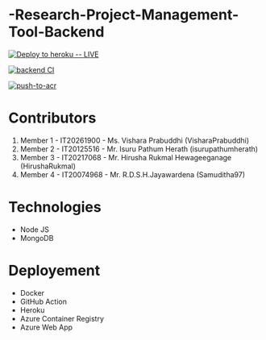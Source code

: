 # -Research-Project-Management-Tool-Backend

[![Deploy to heroku -- LIVE](https://github.com/SLIIT-PROJECT-THIRD/Research-Project-Management-Tool-Backend/actions/workflows/deploy-heroku.yml/badge.svg)](https://github.com/SLIIT-PROJECT-THIRD/Research-Project-Management-Tool-Backend/actions/workflows/deploy-heroku.yml)

[![backend CI](https://github.com/SLIIT-PROJECT-THIRD/Research-Project-Management-Tool-Backend/actions/workflows/node.js.yml/badge.svg)](https://github.com/SLIIT-PROJECT-THIRD/Research-Project-Management-Tool-Backend/actions/workflows/node.js.yml)

[![push-to-acr](https://github.com/SLIIT-PROJECT-THIRD/Research-Project-Management-Tool-Backend/actions/workflows/push-to-acr.yml/badge.svg)](https://github.com/SLIIT-PROJECT-THIRD/Research-Project-Management-Tool-Backend/actions/workflows/push-to-acr.yml)

# Contributors
<ol>
  <li> Member 1 - IT20261900 - Ms. Vishara Prabuddhi (VisharaPrabuddhi) </li>
  <li> Member 2 - IT20125516 - Mr. Isuru Pathum Herath (isurupathumherath) </li>
  <li> Member 3 - IT20217068 - Mr. Hirusha Rukmal Hewageeganage (HirushaRukmal) </li>
  <li> Member 4 - IT20074968 - Mr. R.D.S.H.Jayawardena (Samuditha97) </li>
</ol>

# Technologies
<ul>
  <li>Node JS</li>
  <li>MongoDB</li>
</ul>

# Deployement
<ul>
  <li>Docker</li>
  <li>GitHub Action</li>
  <li>Heroku</li>
  <li>Azure Container Registry</li>
  <li>Azure Web App</li>
</ul>
